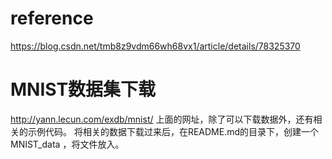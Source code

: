 # reference
https://blog.csdn.net/tmb8z9vdm66wh68vx1/article/details/78325370
# MNIST数据集下载
http://yann.lecun.com/exdb/mnist/
上面的网址，除了可以下载数据外，还有相关的示例代码。
将相关的数据下载过来后，在README.md的目录下，创建一个 MNIST_data ，将文件放入。
